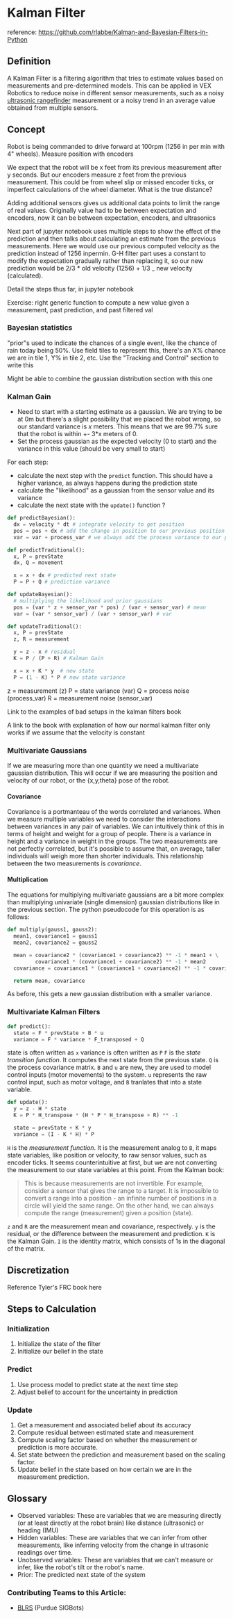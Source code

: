 # Kalman Filter

reference: https://github.com/rlabbe/Kalman-and-Bayesian-Filters-in-Python

## Definition

A Kalman Filter is a filtering algorithm that tries to estimate values based on measurements and pre-determined models. This can be applied in VEX Robotics to reduce noise in different sensor measurements, such as a noisy [ultrasonic rangefinder](../../vex-electronics/vex-sensors/3-pin-adi-sensors/ultrasonic.md) measurement or a noisy trend in an average value obtained from multiple sensors.

## Concept

Robot is being commanded to drive forward at 100rpm (1256 in per min with 4" wheels). Measure position with encoders

We expect that the robot will be x feet from its previous measurement after y seconds. But our encoders measure z feet from the previous measurement. This could be from wheel slip or missed encoder ticks, or imperfect calculations of the wheel diameter. What is the true distance?

Adding additional sensors gives us additional data points to limit the range of real values. Originally value had to be between expectation and encoders, now it can be between expectation, encoders, and ultrasonics

Next part of jupyter notebook uses multiple steps to show the effect of the prediction and then talks about calculating an estimate from the previous measurements. Here we would use our previous computed velocity as the prediction instead of 1256 inpermin. G-H filter part uses a constant to modify the expectation gradually rather than replacing it, so our new prediction would be 2/3 \* old velocity (1256) + 1/3 \_ new velocity (calculated).

Detail the steps thus far, in jupyter notebook

Exercise: right generic function to compute a new value given a measurement, past prediction, and past filtered val

### Bayesian statistics

"prior"s used to indicate the chances of a single event, like the chance of rain today being 50%. Use field tiles to represent this, there's an X% chance we are in tile 1, Y% in tile 2, etc. Use the "Tracking and Control" section to write this

Might be able to combine the gaussian distribution section with this one

### Kalman Gain

- Need to start with a starting estimate as a gaussian. We are trying to be at 0m but there's a slight possibility that we placed the robot wrong, so our standard variance is _x_ meters. This means that we are 99.7% sure that the robot is within +- 3\*x meters of 0.
- Set the process gaussian as the expected velocity (0 to start) and the variance in this value (should be very small to start)

For each step:

- calculate the next step with the `predict` function. This should have a higher variance, as always happens during the prediction state
- calculate the "likelihood" as a gaussian from the sensor value and its variance
- calculate the next state with the `update()` function ?

```py
def predictBayesian():
  dx = velocity * dt # integrate velocity to get position
  pos = pos + dx # add the change in position to our previous position
  var = var + process_var # we always add the process variance to our prediction variance on each step

def predictTraditional():
  x, P = prevState
  dx, Q = movement

  x = x + dx # predicted next state
  P = P + Q # prediction variance
```

```py
def updateBayesian():
  # multiplying the likelihood and prior gaussians
  pos = (var * z + sensor_var * pos) / (var + sensor_var) # mean
  var = (var * sensor_var) / (var + sensor_var) # var

def updateTraditional():
  x, P = prevState
  z, R = measurement

  y = z - x # residual
  K = P / (P + R) # Kalman Gain

  x = x + K * y  # new state
  P = (1 - K) * P # new state variance
```

z = measurement (z)
P = state variance (var)
Q = process noise (process_var)
R = measurement noise (sensor_var)

Link to the examples of bad setups in the kalman filters book

A link to the book with explanation of how our normal kalman filter only works if we assume that the velocity is constant

### Multivariate Gaussians

If we are measuring more than one quantity we need a multivariate gaussian distribution. This will occur if we are measuring the position and velocity of our robot, or the {x,y,theta} pose of the robot.

#### Covariance

Covariance is a portmanteau of the words correlated and variances. When we measure multiple variables we need to consider the interactions between variances in any pair of variables. We can intuitively think of this in terms of height and weight for a group of people. There is a variance in height and a variance in weight in the groups. The two measurements are not perfectly correlated, but it's possible to assume that, on average, taller individuals will weigh more than shorter individuals. This relationship between the two measurements is _covariance_.

#### Multiplication

The equations for multiplying multivariate gaussians are a bit more complex than multiplying univariate (single dimension) gaussian distributions like in the previous section. The python pseudocode for this operation is as follows:

```py
def multiply(gauss1, gauss2):
  mean1, covariance1 = gauss1
  mean2, covariance2 = gauss2

  mean = covariance2 * (covariance1 + covariance2) ** -1 * mean1 + \
         covariance1 * (covariance1 + covariance2) ** -1 * mean2
  covariance = covariance1 * (covariance1 + covariance2) ** -1 * covariance2

  return mean, covariance
```

As before, this gets a new gaussian distribution with a smaller variance.

### Multivariate Kalman Filters

```py
def predict():
  state = F * prevState + B * u
  variance = F * variance * F_transposed + Q
```

state is often written as `x`
variance is often written as `P`
`F` is the _state transition function_. It computes the next state from the previous state.
`Q` is the process covariance matrix.
`B` and `u` are new, they are used to model control inputs (motor movements) to the system. `u` represents the raw control input, such as motor voltage, and `B` tranlates that into a state variable.

```py
def update():
  y = z - H * state
  K = P * H_transpose * (H * P * H_transpose + R) ** -1

  state = prevState + K * y
  variance = (I - K * H) * P
```

`H` is the _measurement function_. It is the measurement analog to `B`, it maps state variables, like position or velocity, to raw sensor values, such as encoder ticks. It seems counterintuitive at first, but we are not converting the measurement to our state variables at this point. From the Kalman book:

> This is because measurements are not invertible. For example, consider a sensor that gives the range to a target. It is impossible to convert a range into a position - an infinite number of positions in a circle will yield the same range. On the other hand, we can always compute the range (measurement) given a position (state).

`z` and `R` are the measurement mean and covariance, respectively.
`y` is the residual, or the difference between the measurement and prediction.
`K` is the Kalman Gain.
`I` is the identity matrix, which consists of 1s in the diagonal of the matrix.

## Discretization

Reference Tyler's FRC book here

## Steps to Calculation

### Initialization

1. Initialize the state of the filter
2. Initialize our belief in the state

### Predict

1. Use process model to predict state at the next time step
2. Adjust belief to account for the uncertainty in prediction

### Update

1. Get a measurement and associated belief about its accuracy
2. Compute residual between estimated state and measurement
3. Compute scaling factor based on whether the measurement or prediction is more accurate.
4. Set state between the prediction and measurement based on the scaling factor.
5. Update belief in the state based on how certain we are in the measurement prediction.

## Glossary

- Observed variables: These are variables that we are measuring directly (or at least directly at the robot brain) like distance (ultrasonic) or heading (IMU)
- Hidden variables: These are variables that we can infer from other measurements, like inferring velocity from the change in ultrasonic readings over time.
- Unobserved variables: These are variables that we can't measure or infer, like the robot's tilt or the robot's name.
- Prior: The predicted next state of the system

### Contributing Teams to this Article:

- [BLRS](https://purduesigbots.com/) \(Purdue SIGBots\)
